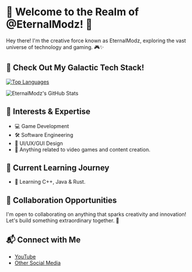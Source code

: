 # 👾 Welcome to the Realm of @EternalModz! 🚀

Hey there! I'm the creative force known as EternalModz, exploring the vast universe of technology and gaming. 🎮✨

## 🚀 Check Out My Galactic Tech Stack!

[![Top Languages](https://github-readme-stats.vercel.app/api/top-langs/?username=EternalModz&layout=compact&theme=radical)](https://github.com/EternalModz)

![EternalModz's GitHub Stats](https://github-readme-stats.vercel.app/api?username=EternalModz&show_icons=true&theme=radical)

## 🌌 Interests & Expertise

- 💻 Game Development
- 🛠️ Software Engineering
- 🎨 UI/UX/GUI Design
- 🚀 Anything related to video games and content creation.

## 🌈 Current Learning Journey

- 🚀 Learning C++, Java & Rust.

## 🌟 Collaboration Opportunities

I'm open to collaborating on anything that sparks creativity and innovation! Let's build something extraordinary together. 💞

## 📬 Connect with Me

- [YouTube](https://www.youtube.com/c/EternalModzLive)
- [Other Social Media](https://bio.link/EternalModz)

